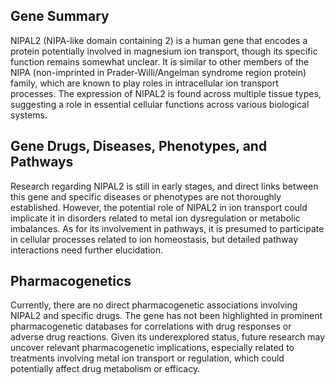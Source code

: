 ## Gene Summary
NIPAL2 (NIPA-like domain containing 2) is a human gene that encodes a protein potentially involved in magnesium ion transport, though its specific function remains somewhat unclear. It is similar to other members of the NIPA (non-imprinted in Prader-Willi/Angelman syndrome region protein) family, which are known to play roles in intracellular ion transport processes. The expression of NIPAL2 is found across multiple tissue types, suggesting a role in essential cellular functions across various biological systems.

## Gene Drugs, Diseases, Phenotypes, and Pathways
Research regarding NIPAL2 is still in early stages, and direct links between this gene and specific diseases or phenotypes are not thoroughly established. However, the potential role of NIPAL2 in ion transport could implicate it in disorders related to metal ion dysregulation or metabolic imbalances. As for its involvement in pathways, it is presumed to participate in cellular processes related to ion homeostasis, but detailed pathway interactions need further elucidation.

## Pharmacogenetics
Currently, there are no direct pharmacogenetic associations involving NIPAL2 and specific drugs. The gene has not been highlighted in prominent pharmacogenetic databases for correlations with drug responses or adverse drug reactions. Given its underexplored status, future research may uncover relevant pharmacogenetic implications, especially related to treatments involving metal ion transport or regulation, which could potentially affect drug metabolism or efficacy.